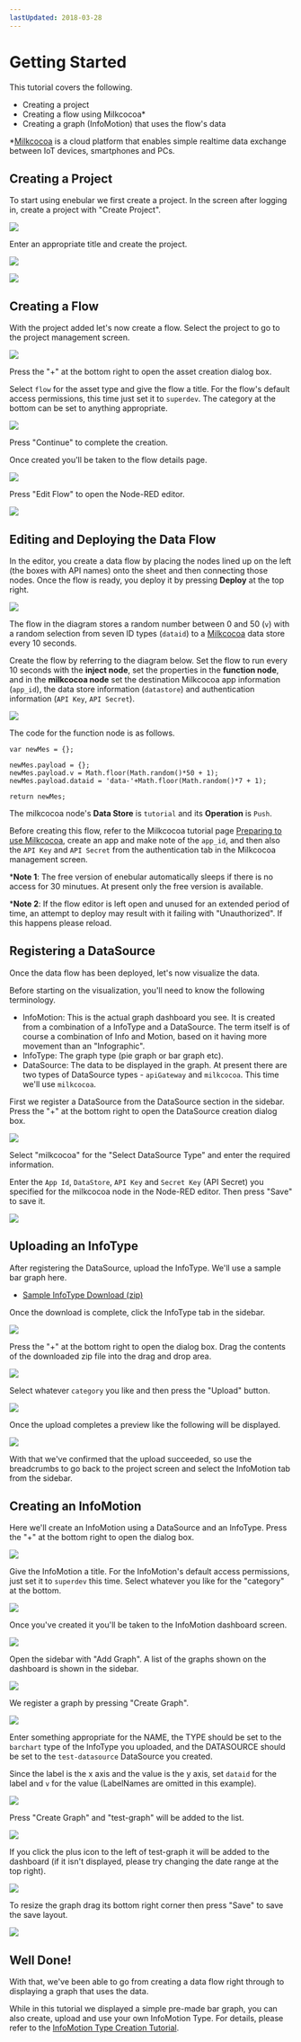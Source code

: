 ```yaml
---
lastUpdated: 2018-03-28
---
```


# Getting Started

This tutorial covers the following.

- Creating a project
- Creating a flow using Milkcocoa*
- Creating a graph (InfoMotion) that uses the flow's data

*[Milkcocoa](https://mlkcca.com) is a cloud platform that enables simple realtime data exchange between IoT devices, smartphones and PCs.

## Creating a Project

To start using enebular we first create a project. In the screen after logging in, create a project with "Create Project".

![](https://i.gyazo.com/1e90909b5ecefe56ff1934aa41e5a7b9.png)

Enter an appropriate title and create the project.

![](/_asset/images/enebular-developers-createprojectmodal.png)

![](https://i.gyazo.com/69a5b817e8681349f45373eb7aead486.png)

## Creating a Flow

With the project added let's now create a flow. Select the project to go to the project management screen.

![](https://i.gyazo.com/e521afd4d489291aa774fe9429cf3321.png)

Press the "+" at the bottom right to open the asset creation dialog box.

Select `flow` for the asset type and give the flow a title. For the flow's default access permissions, this time just set it to `superdev`. The category at the bottom can be set to anything appropriate.

![](https://i.gyazo.com/257abde3b17b7d2bab924b2d0ad32ac8.png)

Press "Continue" to complete the creation.

Once created you'll be taken to the flow details page.

![](https://i.gyazo.com/7cb9b53259022696e7cc47e4fa81d89b.png)

Press "Edit Flow" to open the Node-RED editor.

![](/_asset/images/enebular-developers-nodered-before.png)


## Editing and Deploying the Data Flow

In the editor, you create a data flow by placing the nodes lined up on the left (the boxes with API names) onto the sheet and then connecting those nodes. Once the flow is ready, you deploy it by pressing **Deploy** at the top right.

![](https://i.gyazo.com/2dd11f23a605ec41b73d413176d206c2.png)

The flow in the diagram stores a random number between 0 and 50 (`v`) with a random selection from seven ID types (`dataid`) to a [Milkcocoa](https://mlkcca.com) data store every 10 seconds.

Create the flow by referring to the diagram below. Set the flow to run every 10 seconds with the **inject node**, set the properties in the **function node**, and in the **milkcocoa node** set the destination Milkcocoa app information (`app_id`), the data store information (`datastore`) and authentication information (`API Key`, `API Secret`).

![](/_asset/images/enebular-developers-milkcocoaflow.png)

The code for the function node is as follows.

```
var newMes = {};

newMes.payload = {};
newMes.payload.v = Math.floor(Math.random()*50 + 1);
newMes.payload.dataid = 'data-'+Math.floor(Math.random()*7 + 1);

return newMes;
```

The milkcocoa node's **Data Store** is `tutorial` and its **Operation** is `Push`.

Before creating this flow, refer to the Milkcocoa tutorial page [Preparing to use Milkcocoa](https://mlkcca.com/tutorial/page2.html), create an app and make note of the `app_id`, and then also the `API Key` and `API Secret` from the  authentication tab in the Milkcocoa management screen.

***Note 1**: The free version of enebular automatically sleeps if there is no access for 30 minutues. At present only the free version is available.

***Note 2**: If the flow editor is left open and unused for an extended period of time, an attempt to deploy may result with it failing with "Unauthorized". If this happens please reload.


## Registering a DataSource

Once the data flow has been deployed, let's now visualize the data.

Before starting on the visualization, you'll need to know the following terminology.

* InfoMotion: This is the actual graph dashboard you see. It is created from a combination of a InfoType and a DataSource. The term itself is of course a combination of Info and Motion, based on it having more movement than an "Infographic".
* InfoType: The graph type (pie graph or bar graph etc).
* DataSource: The data to be displayed in the graph. At present there are two types of DataSource types - `apiGateway` and `milkcocoa`. This time we'll use `milkcocoa`.

First we register a DataSource from the DataSource section in the sidebar. Press the "+" at the bottom right to open the DataSource creation dialog box.

![](https://i.gyazo.com/f63357415d983465b637c81dbf4014d3.png)

Select "milkcocoa" for the "Select DataSource Type" and enter the required information.

Enter the `App Id`, `DataStore`, `API Key` and `Secret Key` (API Secret) you specified for the milkcocoa node in the Node-RED editor. Then press "Save" to save it.

![](https://i.gyazo.com/7b0b7eebebe0828e564fdcb2863a47b9.png)

## Uploading an InfoType

After registering the DataSource, upload the InfoType. We'll use a sample bar graph here.

<ul>
  <li><a href="/_asset/sample/barchart-getting-started.zip" target="_blank">Sample InfoType Download (zip)</a></li>
</ul>

Once the download is complete, click the InfoType tab in the sidebar.

![](https://i.gyazo.com/1d6ba758c53ff94c66a9545fd83aa859.png)

Press the "+" at the bottom right to open the dialog box. Drag the contents of the downloaded zip file into the drag and drop area.

![](https://i.gyazo.com/5b461780e0d2afe6758d87ecb7ae7801.png)

Select whatever `category` you like and then press the "Upload" button.

![](/_asset/images/enebular-developers-upload-infotype.png)

Once the upload completes a preview like the following will be displayed.

![](https://i.gyazo.com/d43cfbc272a24116847dd76f5b2f30a6.png)

With that we've confirmed that the upload succeeded, so use the breadcrumbs to go back to the project screen and select the InfoMotion tab from the sidebar.

##  Creating an InfoMotion

Here we'll create an InfoMotion using a DataSource and an InfoType. Press the "+" at the bottom right to open the dialog box.

![](https://i.gyazo.com/7841284aa8720e3b47956d26ebbd5848.png)

Give the InfoMotion a title. For the InfoMotion's default access permissions, just set it to `superdev` this time. Select whatever you like for the "category" at the bottom.

![](https://i.gyazo.com/4ec89d65f12b4ad742d35afe07b615cc.png)

Once you've created it you'll be taken to the InfoMotion dashboard screen.

![](/_asset/images/enebular-developers-infomotion-dashboard-before.png)

Open the sidebar with "Add Graph". A list of the graphs shown on the dashboard is shown in the sidebar.

![](/_asset/images/enebular-developers-infomotion-add-graph.png)

We register a graph by pressing "Create Graph".

![](https://i.gyazo.com/20840d9afa6a2b70d1b5894f95ba107b.png)

Enter something appropriate for the NAME, the TYPE should be set to the `barchart` type of the InfoType you uploaded, and the DATASOURCE should be set to the `test-datasource` DataSource you created.

Since the label is the x axis and the value is the y axis, set `dataid` for the label and `v` for the value (LabelNames are omitted in this example).

![](/_asset/images/enebular-developers-infomotion-create-graph-filled.png)


Press "Create Graph" and "test-graph" will be added to the list.

![](/_asset/images/enebular-developers-infomotion-graphs.png)


If you click the plus icon to the left of test-graph it will be added to the dashboard (if it isn't displayed, please try changing the date range at the top right).

![](https://i.gyazo.com/12cb863ff356db5f71a255fb463a420e.png)

To resize the graph drag its bottom right corner then press "Save" to save the save layout.

![](https://i.gyazo.com/1c01844e6aab972439e0c53dcb0fb000.png)

## Well Done!

With that, we've been able to go from creating a data flow right through to displaying a graph that uses the data.

While in this tutorial we displayed a simple pre-made bar graph, you can also create, upload and use your own InfoMotion Type. For details, please refer to the [InfoMotion Type Creation Tutorial](/developers/infomotion-type-tutorial).
